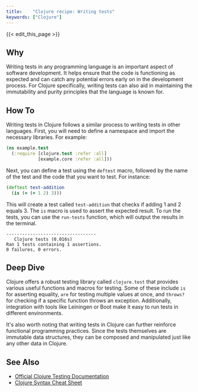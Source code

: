 ```yaml
---
title:    "Clojure recipe: Writing tests"
keywords: ["Clojure"]
---
```


{{< edit_this_page >}}

## Why
Writing tests in any programming language is an important aspect of software development. It helps ensure that the code is functioning as expected and can catch any potential errors early on in the development process. For Clojure specifically, writing tests can also aid in maintaining the immutability and purity principles that the language is known for.

## How To 
Writing tests in Clojure follows a similar process to writing tests in other languages. First, you will need to define a namespace and import the necessary libraries. For example:

```Clojure
(ns example.test
  (:require [clojure.test :refer :all]
            [example.core :refer :all]))
```

Next, you can define a test using the `deftest` macro, followed by the name of the test and the code that you want to test. For instance:

```Clojure
(deftest test-addition
  (is (= (+ 1 2) 3)))
```

This will create a test called `test-addition` that checks if adding 1 and 2 equals 3. The `is` macro is used to assert the expected result. To run the tests, you can use the `run-tests` function, which will output the results in the terminal.

```
----------------------------------
   Clojure tests (0.016s)  
Ran 1 tests containing 1 assertions.
0 failures, 0 errors.    
```

## Deep Dive
Clojure offers a robust testing library called `clojure.test` that provides various useful functions and macros for testing. Some of these include `is` for asserting equality, `are` for testing multiple values at once, and `throws?` for checking if a specific function throws an exception. Additionally, integration with tools like Leiningen or Boot make it easy to run tests in different environments.

It's also worth noting that writing tests in Clojure can further reinforce functional programming practices. Since the tests themselves are immutable data structures, they can be composed and manipulated just like any other data in Clojure.

## See Also
- [Official Clojure Testing Documentation](https://clojure.org/guides/testing)
- [Clojure Syntax Cheat Sheet](https://clojure.org/api/cheatsheet)
